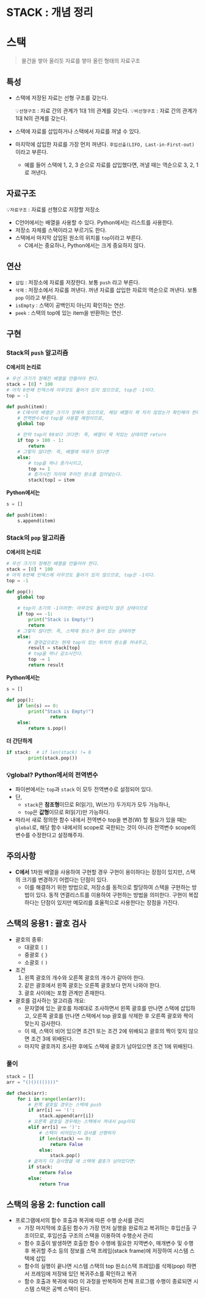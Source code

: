 # STACK : 개념 정리

# 스택

> 물건을 쌓아 올리듯 자료를 쌓아 올린 형태의 자료구조

## 특성

- 스택에 저장된 자료는 선형 구조를 갖는다.

    💡`선형구조` : 자료 간의 관계가 1대 1의 관계를 갖는다.
    💡`비선형구조` : 자료 간의 관계가 1대 N의 관계를 갖는다.

- 스택에 자료를 삽입하거나 스택에서 자료를 꺼낼 수 있다.
- 마지막에 삽입한 자료를 가장 먼저 꺼낸다. `후입선출(LIFO, Last-in-First-out)`이라고 부른다.
    
    - 예를 들어 스택에 1, 2, 3 순으로 자료를 삽입했다면, 꺼낼 때는 역순으로 3, 2, 1로 꺼낸다.

## 자료구조

💡`자료구조` : 자료를 선형으로 저장할 저장소

- C언어에서는 배열을 사용할 수 있다. Python에서는 리스트를 사용한다.
- 저장소 자체를 스택이라고 부르기도 한다.
- 스택에서 마지막 삽입된 원소의 위치를 `top`이라고 부른다.
    - C에서는 중요하나, Python에서는 크게 중요하지 않다.

## 연산

- `삽입` : 저장소에 자료를 저장한다. 보통 `push` 라고 부른다.
- `삭제` : 저장소에서 자료를 꺼낸다. 꺼낸 자료를 삽입한 자료의 역순으로 꺼낸다. 보통 `pop` 이라고 부른다.
- `isEmpty` : 스택이 공백인지 아닌지 확인하는 연산.
- `peek` : 스택의 top에 있는 item을 반환하는 연산.

## 구현

### Stack의 `push` 알고리즘

**C에서의 논리로**

```python
# 우선 크기가 정해진 배열을 만들어야 한다.
stack = [0] * 100
# 아직 0번째 인덱스에 아무것도 들어가 있지 않으므로, top은 -1이다.
top = -1

def push(item):
    # C에서의 배열은 크기가 정해져 있으므로, 해당 배열이 꽉 차지 않았는가 확인해야 한다. 이를 위해 top의 위치를 확인한다.
    # 전역변수로서 top을 사용할 예정이므로,
    global top

    # 만약 top이 99보다 크다면: 즉, 배열이 꽉 차있는 상태라면 return
    if top > 100 - 1:
        return
    # 그렇지 않다면: 즉, 배열에 여유가 있다면
    else:
        # top을 하나 증가시키고,
        top += 1
        # 증가시킨 자리에 주어진 원소를 집어넣는다.
        stack[top] = item
```

**Python에서는**

```python
s = []

def push(item):
    s.append(item)
```

### Stack의 `pop` 알고리즘

**C에서의 논리로**

```python
# 우선 크기가 정해진 배열을 만들어야 한다.
stack = [0] * 100
# 아직 0번째 인덱스에 아무것도 들어가 있지 않으므로, top은 -1이다.
top = -1

def pop():
    global top

    # top이 초기의 -1이라면: 아무것도 들어있지 않은 상태이므로
    if top == -1:
        print("Stack is Empty!")
        return
    # 그렇지 않다면: 즉, 스택에 원소가 들어 있는 상태라면
    else:
        # 결괏값으로는 현재 top이 있는 위치의 원소를 꺼내주고,
        result = stack[top]
        # top을 하나 감소시킨다.
        top -= 1
        return result
```

**Python에서는**

```python
s = []

def pop():
    if len(s) == 0:
        print("Stack is Empty!")
				return
    else: 
        return s.pop()
```

**더 간단하게**

```python
if stack:  # if len(stack) != 0
		print(stack.pop())
```

### 💡global? Python에서의 전역변수

- 파이썬에서는 `top`과 `stack` 이 모두 전역변수로 설정되어 있다.
- 단,
    - `stack`은 **참조형**이므로 R(읽기), W(쓰기) 두가지가 모두 가능하나,
    - `top`은 **값형**이므로 R(읽기)만 가능하다.
- 따라서 새로 정의한 함수 내에서 전역변수 top을 변경(W) 할 필요가 있을 때는 `global`로, 해당 함수 내에서의 scope로 국한되는 것이 아니라 전역변수 scope의 변수를 수정한다고 설정해주자.

## 주의사항

- **C에서** 1차원 배열을 사용하여 구현할 경우 구현이 용이하다는 장점이 있지만, 스택의 크기를 변경하기 어렵다는 단점이 있다.
    - 이를 해결하기 위한 방법으로, 저장소를 동적으로 할당하여 스택을 구현하는 방법이 있다. 동적 연결리스트를 이용하여 구현하는 방법을 의미한다. 구현이 복잡하다는 단점이 있지만 메모리를 효율적으로 사용한다는 장점을 가진다.

## 스택의 응용1 : 괄호 검사

- 괄호의 종류:
    - 대괄호 `[` `]`
    - 중괄호 `{` `}`
    - 소괄호 `(` `)`
- 조건
    1. 왼쪽 괄호의 개수와 오른쪽 괄호의 개수가 같아야 한다.
    2. 같은 괄호에서 왼쪽 괄호는 오른쪽 괄호보다 먼저 나와야 한다.
    3. 괄호 사이에는 포함 관계만 존재한다.
- 괄호를 검사하는 알고리즘 개요:
    - 문자열에 있는 괄호를 차례대로 조사하면서 왼쪽 괄호를 만나면 스택에 삽입하고, 오른쪽 괄호를 만나면 스택에서 top 괄호를 삭제한 후 오른쪽 괄호와 짝이 맞는지 검사한다.
    - 이 때, 스택이 비어 있으면 조건1 또는 조건 2에 위배되고 괄호의 짝이 맞지 않으면 조건 3에 위배된다.
    - 마지막 괄호까지 조사한 후에도 스택에 괄호가 남아있으면 조건 1에 위배된다.

### 풀이

```python
stack = []
arr = "()()((())))"

def check(arr):
    for i in range(len(arr)):
        # 왼쪽 괄호일 경우는 스택에 push
        if arr[i] == '(':
            stack.append(arr[i])
        # 오른쪽 괄호일 경우에는 스택에서 꺼내서 pop이되
        elif arr[i] == ')':
            # 스택이 비어있는지 검사를 선행하자
            if len(stack) == 0:
                return False
            else:
                stack.pop()
        # 끝까지 다 검사했을 때 스택에 괄호가 남아있다면:
        if stack: 
            return False
        else: 
            return True
```

## 스택의 응용 2: function call

- 프로그램에서의 함수 호출과 복귀에 따른 수행 순서를 관리
    - 가장 마지막에 호출된 함수가 가장 먼저 실행을 완료하고 복귀하는 후입선출 구조이므로, 후입선출 구조의 스택을 이용하여 수행순서 관리
    - 함수 호출이 발생하면 호출한 함수 수행에 필요한 지역변수, 매개변수 및 수행 후 복귀할 주소 등의 정보를 스택 프레임(stack frame)에 저장하여 시스템 스택에 삽입
    - 함수의 실행이 끝나면 시스템 스택의 top 원소(스택 프레임)를 삭제(pop) 하면서 프레임에 저장돼 있던 복귀주소를 확인하고 복귀
    - 함수 호출과 복귀에 따라 이 과정을 반복하여 전체 프로그램 수행이 종료되면 시스템 스택은 공백 스택이 된다.
